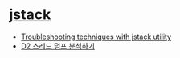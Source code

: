 # [jstack](https://docs.oracle.com/javase/8/docs/technotes/tools/unix/jstack.html)

- [Troubleshooting techniques with jstack utility](https://docs.oracle.com/javase/8/docs/technotes/guides/troubleshoot/tooldescr016.html)
- [D2 스레드 덤프 분석하기](https://d2.naver.com/helloworld/10963)